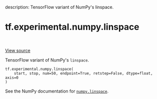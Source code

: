 description: TensorFlow variant of NumPy's linspace.

<div itemscope itemtype="http://developers.google.com/ReferenceObject">
<meta itemprop="name" content="tf.experimental.numpy.linspace" />
<meta itemprop="path" content="Stable" />
</div>

# tf.experimental.numpy.linspace

<!-- Insert buttons and diff -->

<table class="tfo-notebook-buttons tfo-api nocontent" align="left">

</table>

<a target="_blank" class="external" href="/code/stable/tensorflow/python/ops/numpy_ops/np_math_ops.py">View source</a>



TensorFlow variant of NumPy's `linspace`.

<pre class="devsite-click-to-copy prettyprint lang-py tfo-signature-link">
<code>tf.experimental.numpy.linspace(
    start, stop, num=50, endpoint=True, retstep=False, dtype=float, axis=0
)
</code></pre>



<!-- Placeholder for "Used in" -->

See the NumPy documentation for [`numpy.linspace`](https://numpy.org/doc/1.16/reference/generated/numpy.linspace.html).